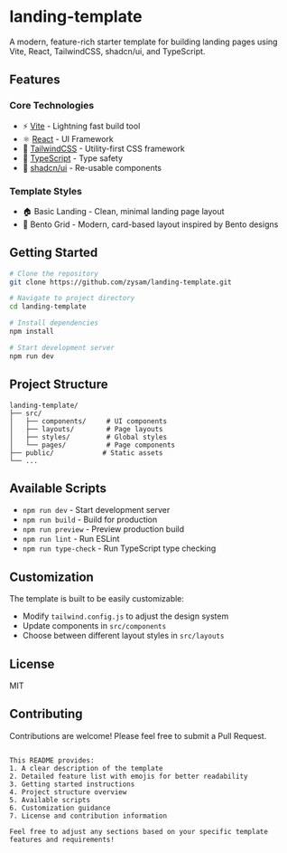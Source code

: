 # landing-template

A modern, feature-rich starter template for building landing pages using Vite, React, TailwindCSS, shadcn/ui, and TypeScript.

## Features

### Core Technologies

- ⚡️ [Vite](https://vitejs.dev/) - Lightning fast build tool
- ⚛️ [React](https://react.dev/) - UI Framework
- 🎨 [TailwindCSS](https://tailwindcss.com/) - Utility-first CSS framework
- 🎯 [TypeScript](https://www.typescriptlang.org/) - Type safety
- 🎪 [shadcn/ui](https://ui.shadcn.com/) - Re-usable components

### Template Styles

- 🏠 Basic Landing - Clean, minimal landing page layout
- 🎴 Bento Grid - Modern, card-based layout inspired by Bento designs

## Getting Started

```bash
# Clone the repository
git clone https://github.com/zysam/landing-template.git

# Navigate to project directory
cd landing-template

# Install dependencies
npm install

# Start development server
npm run dev
```

## Project Structure

```
landing-template/
├── src/
│   ├── components/     # UI components
│   ├── layouts/        # Page layouts
│   ├── styles/         # Global styles
│   └── pages/          # Page components
├── public/            # Static assets
└── ...
```

## Available Scripts

- `npm run dev` - Start development server
- `npm run build` - Build for production
- `npm run preview` - Preview production build
- `npm run lint` - Run ESLint
- `npm run type-check` - Run TypeScript type checking

## Customization

The template is built to be easily customizable:

- Modify `tailwind.config.js` to adjust the design system
- Update components in `src/components`
- Choose between different layout styles in `src/layouts`

## License

MIT

## Contributing

Contributions are welcome! Please feel free to submit a Pull Request.

```

This README provides:
1. A clear description of the template
2. Detailed feature list with emojis for better readability
3. Getting started instructions
4. Project structure overview
5. Available scripts
6. Customization guidance
7. License and contribution information

Feel free to adjust any sections based on your specific template features and requirements!
```
